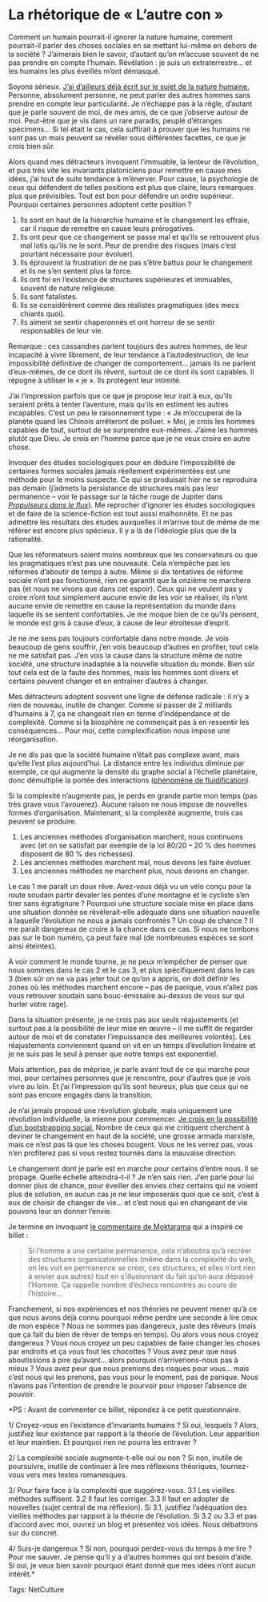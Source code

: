 # La rhétorique de «&nbsp;L’autre con&nbsp;»

Comment un humain pourrait-il ignorer la nature humaine, comment pourrait-il parler des choses sociales en se mettant lui-même en dehors de la société ? J’aimerais bien le savoir, d’autant qu’on m’accuse souvent de ne pas prendre en compte l’humain. Révélation : je suis un extraterrestre… et les humains les plus éveillés m’ont démasqué.

Soyons sérieux. [J’ai d’ailleurs déjà écrit sur le sujet de la nature humaine.](/2008/08/18/de-la-nature-humaine/) Personne, absolument personne, ne peut parler des autres hommes sans prendre en compte leur particularité. Je n’échappe pas à la règle, d’autant que je parle souvent de moi, de mes amis, de ce que j’observe autour de moi. Peut-être que je vis dans un rare paradis, peuplé d’étranges spécimens… Si tel était le cas, cela suffirait à prouver que les humains ne sont pas un mais peuvent se révéler sous différentes facettes, ce que je crois bien sûr.

Alors quand mes détracteurs invoquent l’immuable, la lenteur de l’évolution, et puis très vite les invariants platoniciens pour remettre en cause mes idées, j’ai tout de suite tendance à m’énerver. Pour cause, la psychologie de ceux qui défendent de telles positions est plus que claire, leurs remarques plus que prévisibles. Tout est bon pour défendre un ordre supérieur. Pourquoi certaines personnes adoptent cette position ?

1. Ils sont en haut de la hiérarchie humaine et le changement les effraie, car il risque de remettre en cause leurs prérogatives.
2. Ils ont peur que ce changement se passe mal et qu’ils se retrouvent plus mal lotis qu’ils ne le sont. Peur de prendre des risques (mais c’est pourtant nécessaire pour évoluer).
3. Ils éprouvent la frustration de ne pas s’être battus pour le changement et ils ne s’en sentent plus la force.
4. Ils ont foi en l’existence de structures supérieures et immuables, souvent de nature religieuse.
5. Ils sont fatalistes.
6. Ils se considérèrent comme des réalistes pragmatiques (des mecs chiants quoi).
7. Ils aiment se sentir chaperonnés et ont horreur de se sentir responsables de leur vie.

Remarque : ces cassandres parlent toujours des autres hommes, de leur incapacité à vivre librement, de leur tendance à l’autodestruction, de leur impossibilité définitive de changer de comportement… jamais ils ne parlent d’eux-mêmes, de ce dont ils rêvent, surtout de ce dont ils sont capables. Il répugne à utiliser le « je ». Ils protègent leur intimité.

J’ai l’impression parfois que ce que je propose leur irait à eux, qu’ils seraient prêts à tenter l’aventure, mais qu’ils en estiment les autres incapables. C’est un peu le raisonnement type : « Je m’occuperai de la planète quand les Chinois arrêteront de polluer. » Moi, je crois les hommes capables de tout, surtout de se surprendre eux-mêmes. J’aime les hommes plutôt que Dieu. Je crois en l’homme parce que je ne veux croire en autre chose.

Invoquer des études sociologiques pour en déduire l’impossibilité de certaines formes sociales jamais réellement expérimentées est une méthode pour le moins suspecte. Ce qui se produisait hier ne se reproduira pas demain (j’admets la persistance de structures mais pas leur permanence – voir le passage sur la tâche rouge de Jupiter dans [*Propulseurs dans le flux*](/propulseurs-dans-le-flux/)). Me reprocher d’ignorer les études sociologiques et de faire de la science-fiction est tout aussi malhonnête. Et ne pas admettre les résultats des études auxquelles il m’arrive tout de même de me référer est encore plus spécieux. Il y a là de l’idéologie plus que de la rationalité.

Que les réformateurs soient moins nombreux que les conservateurs ou que les pragmatiques n’est pas une nouveauté. Cela n’empêche pas les réformes d’aboutir de temps à autre. Même si dix tentatives de réforme sociale n’ont pas fonctionné, rien ne garantit que la onzième ne marchera pas (et nous ne vivons que dans cet espoir). Ceux qui ne veulent pas y croire n’ont tout simplement aucune envie de les voir se réaliser, ils n’ont aucune envie de remettre en cause la représentation du monde dans laquelle ils se sentent confortables. Je me moque bien de ce qu’ils pensent, le monde est gris à cause d’eux, à cause de leur étroitesse d’esprit.

Je ne me sens pas toujours confortable dans notre monde. Je vois beaucoup de gens souffrir, j’en vois beaucoup d’autres en profiter, tout cela ne me satisfait pas. J’en vois la cause dans la structure même de notre société, une structure inadaptée à la nouvelle situation du monde. Bien sûr tout cela est de la faute des hommes, mais les hommes sont divers et certains peuvent changer et en entraîner d’autres à changer.

Mes détracteurs adoptent souvent une ligne de défense radicale : il n’y a rien de nouveau, inutile de changer. Comme si passer de 2 milliards d’humains à 7, ça ne changeait rien en terme d’indépendance et de complexité. Comme si la biosphère ne commençait pas à en ressentir les conséquences… Pour moi, cette complexification nous impose une réorganisation.

Je ne dis pas que la société humaine n’était pas complexe avant, mais qu’elle l’est plus aujourd’hui. La distance entre les individus diminue par exemple, ce qui augmente la densité du graphe social à l’échelle planétaire, donc démultiplie la portée des interactions ([phénomène de fluidification](/2010/05/08/la-liberte-le-lien/)).

Si la complexité n’augmente pas, je perds en grande partie mon temps (pas très grave vous l’avouerez). Aucune raison ne nous impose de nouvelles formes d’organisation. Maintenant, si la complexité augmente, trois cas peuvent se produire.

1. Les anciennes méthodes d’organisation marchent, nous continuons avec (et on se satisfait par exemple de la loi 80/20 – 20 % des hommes disposent de 80 % des richesses).
2. Les anciennes méthodes marchent mal, nous devons les faire évoluer.
3. Les anciennes méthodes ne marchent plus, nous devons en changer.

Le cas 1 me paraît un doux rêve. Avez-vous déjà vu un vélo conçu pour la route soudain partir dévaler les pentes d’une montagne et le cycliste s’en tirer sans égratignure ? Pourquoi une structure sociale mise en place dans une situation donnée se révèlerait-elle adéquate dans une situation nouvelle à laquelle l’évolution ne nous a jamais confrontés ? Un coup de chance ? Il me paraît dangereux de croire à la chance dans ce cas. Si nous ne tombons pas sur le bon numéro, ça peut faire mal (de nombreuses espèces se sont ainsi éteintes).

À voir comment le monde tourne, je ne peux m’empêcher de penser que nous sommes dans le cas 2 et le cas 3, et plus spécifiquement dans le cas 3 (bien sûr on ne va pas jeter tout ce qu’on a appris, on doit définir les zones où les méthodes marchent encore – pas de panique, vous n’allez pas vous retrouver soudain sans bouc-émissaire au-dessus de vous sur qui hurler votre rage).

Dans la situation présente, je ne crois pas aux seuls réajustements (et surtout pas à la possibilité de leur mise en œuvre – il me suffit de regarder autour de moi et de constater l’impuissance des meilleures volontés). Les réajustements conviennent quand on vit en un temps d’évolution linéaire et je ne suis pas le seul à penser que notre temps est exponentiel.

Mais attention, pas de méprise, je parle avant tout de ce qui marche pour moi, pour certaines personnes que je rencontre, pour d’autres que je vois vivre au loin. Et j’ai l’impression qu’ils sont heureux, plus que ceux qui ne sont pas encore engagés dans la transition.

Je n’ai jamais proposé une révolution globale, mais uniquement une révolution individuelle, la mienne pour commencer. [Je crois en la possibilité d’un bootstrapping social.](/2010/02/01/bootstrapping-social/) Nombre de ceux qui me critiquent cherchent à deviner le changement en haut de la société, une grosse armada marxiste, mais ce n’est pas là que les choses bougent. Vous ne les verrez pas, vous n’en profiterez pas si vous restez tournés dans la mauvaise direction.

Le changement dont je parle est en marche pour certains d’entre nous. Il se propage. Quelle échelle atteindra-t-il ? Je n’en sais rien. J’en parle pour lui donner plus de chance, pour éveiller des envies chez certains qui ne voient plus de solution, en aucun cas je ne leur imposerais quoi que ce soit, c’est à eux de choisir de changer de vie… et c’est nous qui en changeant de vie pouvons leur en donner l’envie.

Je termine en invoquant [le commentaire de Moktarama](/2010/07/05/bug-anarchiste/#comment-79006) qui a inspiré ce billet :

> Si l’homme a une certaine permanence, cela n’aboutira qu’à recréer des structures organisationnelles (même dans la complexité du web, on les voit en permanence se créer, ces structures, et elles n’ont rien à envier aux autres) tout en s’illusionnant du fait qu’on aura dépassé l’Homme. Ça rappelle nombre d’échecs rencontrés au cours de l’histoire…

Franchement, si nos expériences et nos théories ne peuvent mener qu’à ce que nous avons déjà connu pourquoi même perdre une seconde à lire ceux de mon espèce ? Nous ne sommes pas dangereux, juste des rêveurs (mais que ça fait du bien de rêver de temps en temps). Ou alors vous nous croyez dangereux ? Vous nous croyez un peu capables de faire changer les choses par endroits et ça vous fout les chocottes ? Vous avez peur que nous aboutissions à pire qu’avant… alors pourquoi n’arriverions-nous pas à mieux ? Vous avez peur que nous prenions des risques pour vous… mais c’est nous qui les prenons, pas vous pour le moment, pas de panique. Nous n’avons pas l’intention de prendre le pourvoir pour imposer l’absence de pouvoir.

*PS : Avant de commenter ce billet, répondez à ce petit questionnaire.

1/ Croyez-vous en l’existence d’invariants humains ? Si oui, lesquels ? Alors, justifiez leur existence par rapport à la théorie de l’évolution. Leur apparition et leur maintien. Et pourquoi rien ne pourra les entraver ?

2/ La complexité sociale augmente-t-elle oui ou non ? Si non, inutile de poursuivre, inutile de continuer à lire mes réflexions théoriques, tournez-vous vers mes textes romanesques.

3/ Pour faire face à la complexité que suggérez-vous. 3.1 Les vieilles méthodes suffisent. 3.2 Il faut les corriger. 3.3 Il faut en adopter de nouvelles (sujet central de ma réflexion). Si 3.1, justifiez l’adéquation des vieilles méthodes par rapport à la théorie de l’évolution. Si 3.2 ou 3.3 et pas d’accord avec moi, ouvrez un blog et présentez vos idées. Nous débattrons sur du concret.

4/ Suis-je dangereux ? Si non, pourquoi perdez-vous du temps à me lire ? Pour me sauver. Je pense qu’il y a d’autres hommes qui ont besoin d’aide. Si oui, je veux bien savoir pourquoi étant donné que mes idées n’ont aucun intérêt.*

Tags: NetCulture